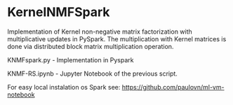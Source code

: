 # KernelNMFSpark

Implementation of Kernel non-negative matrix factorization with multiplicative updates in PySpark. 
The multiplication with Kernel matrices is done via distributed block matrix multiplication operation. 


KNMFspark.py - Implementation in Pyspark

KNMF-RS.ipynb - Jupyter Notebook of the previous script. 


For easy local instalation os Spark see:  https://github.com/paulovn/ml-vm-notebook

